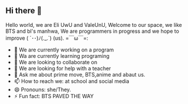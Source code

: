 ## Hi there 👋
Hello world, we are Eli UwU and ValeUnU, Welcome to our space, we like BTS and bl's manhwa, We are programmers in progress and we hope to improve ( ´･･)ﾉ(._.`) (us).
=￣ω￣=:
- 🔭 We are currently working on a program
- 🌱 Wa are currently learning programing
- 👯 We are looking to collaborate on 
- 🤔 We are looking for help with a teacher
- 💬 Ask me about prime move, BTS,anime and abaut us. 
- 📫 How to reach we: at school and social media
- 😄 Pronouns: she/They.
- ⚡ Fun fact: BTS PAVED THE WAY
